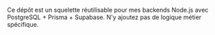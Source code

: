 Ce dépôt est un squelette réutilisable pour mes backends Node.js avec PostgreSQL + Prisma + Supabase. N'y ajoutez pas de logique métier spécifique.
